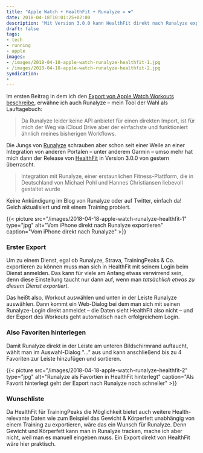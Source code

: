 ```yaml
---
title: "Apple Watch + HealthFit + Runalyze = ❤️"
date: 2018-04-18T10:01:25+02:00
description: "Mit Version 3.0.0 kann HealthFit direkt nach Runalyze exportieren!"
draft: false
tags:
- tech
- running
- apple
images:
- /images/2018-04-18-apple-watch-runalyze-healthfit-1.jpg
- /images/2018-04-18-apple-watch-runalyze-healthfit-2.jpg
syndication:
-
---
```




Im ersten Beitrag in dem ich den [Export von Apple Watch Workouts beschreibe](https://renem.net/post/2017-11-19-healthfit-apple-watch-daten-exportieren/), erwähne ich auch Runalyze – mein Tool der Wahl als Lauftagebuch:

> Da Runalyze leider keine API anbietet für einen direkten Import, ist für mich der Weg via iCloud Drive aber der einfachste und funktioniert ähnlich meines bisherigen Workflows.

Die Jungs von [Runalyze](https://runalyze.com/) schrauben aber schon seit einer Weile an einer Integration von anderen Portalen – unter anderem Garmin – umso mehr hat mich dann der Release von [HealthFit](https://itunes.apple.com/de/app/healthfit/id1202650514?mt=8&ct=wfiOS&at=11lKjS) in Version 3.0.0 von gestern überrascht.

> Integration mit Runalyze, einer erstaunlichen Fitness-Plattform, die in Deutschland von Michael Pohl und Hannes Christiansen liebevoll gestaltet wurde

Keine Ankündigung im Blog von Runalyze oder auf Twitter, einfach da! Geich aktualisiert und mit einem Training probiert.

{{< picture src="/images/2018-04-18-apple-watch-runalyze-healthfit-1" type="jpg" alt="Vom iPhone direkt nach Runalyze exportieren" caption="Vom iPhone direkt nach Runalyze" >}}

### Erster Export

Um zu einem Dienst, egal ob Runalyze, Strava, TrainingPeaks & Co. exportieren zu können muss man sich in HealthFit mit seinem Login beim Dienst anmelden. Das kann für viele am Anfang etwas verwirrend sein, denn diese Einstellung taucht nur dann auf, wenn man *tatsächlich etwas zu diesem Dienst exportiert*.

Das heißt also, Workout auswählen und unten in der Leiste Runalyze auswählen. Dann kommt ein Web-Dialog bei dem man sich mit seinen Runalyze-Login direkt anmeldet – die Daten sieht HealthFit also nicht – und der Export des Workouts geht automatisch nach erfolgreichem Login.

### Also Favoriten hinterlegen

Damit Runalyze direkt in der Leiste am unteren Bildschirmrand auftaucht, wählt man im Auswahl-Dialog "…" aus und kann anschließend bis zu 4 Favoriten zur Leiste hinzufügen und sortieren.

{{< picture src="/images/2018-04-18-apple-watch-runalyze-healthfit-2" type="jpg" alt="Runalyze als Favortien in HealthFit hinterlegt" caption="Als Favorit hinterlegt geht der Export nach Runalyze noch schneller" >}}

### Wunschliste

Da HealthFit für TrainingPeaks die Möglichkeit bietet auch weitere Health-relevante Daten wie zum Beispiel das Gewicht & Körperfett unabhängig von einem Training zu exportieren, wäre das ein Wunsch für Runalyze. Denn Gewicht und Körperfett kann man in Runalyze tracken, mache ich aber nicht, weil man es manuell eingeben muss. Ein Export direkt von HealthFit wäre hier praktisch.

